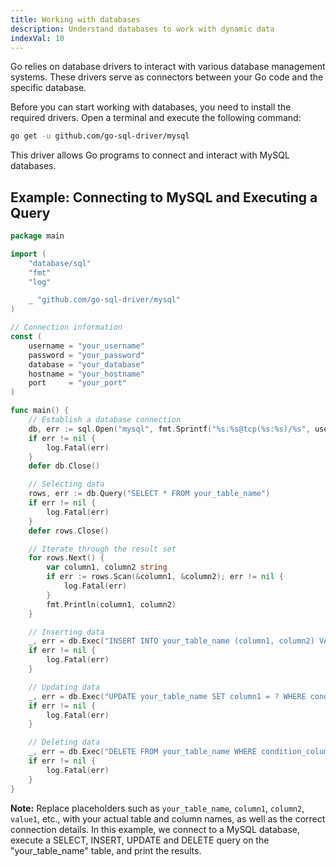 ```yaml
---
title: Working with databases
description: Understand databases to work with dynamic data
indexVal: 10
---
```


Go relies on database drivers to interact with various database management systems. These drivers serve as connectors between your Go code and the specific database.

Before you can start working with databases, you need to install the required drivers. Open a terminal and execute the following command:

```bash
go get -u github.com/go-sql-driver/mysql
```
This driver allows Go programs to connect and interact with MySQL databases.

## Example: Connecting to MySQL and Executing a Query

```go
package main

import (
    "database/sql"
    "fmt"
    "log"

    _ "github.com/go-sql-driver/mysql"
)

// Connection information
const (
    username = "your_username"
    password = "your_password"
    database = "your_database"
    hostname = "your_hostname"
    port     = "your_port"
)

func main() {
    // Establish a database connection
    db, err := sql.Open("mysql", fmt.Sprintf("%s:%s@tcp(%s:%s)/%s", username, password, hostname, port, database))
    if err != nil {
        log.Fatal(err)
    }
    defer db.Close()

    // Selecting data
    rows, err := db.Query("SELECT * FROM your_table_name")
    if err != nil {
        log.Fatal(err)
    }
    defer rows.Close()

    // Iterate through the result set
    for rows.Next() {
        var column1, column2 string
        if err := rows.Scan(&column1, &column2); err != nil {
            log.Fatal(err)
        }
        fmt.Println(column1, column2)
    }

    // Inserting data
    _, err = db.Exec("INSERT INTO your_table_name (column1, column2) VALUES (?, ?)", value1, value2)
    if err != nil {
        log.Fatal(err)
    }

    // Updating data
    _, err = db.Exec("UPDATE your_table_name SET column1 = ? WHERE condition_column = ?", new_value, condition_value)
    if err != nil {
        log.Fatal(err)
    }

    // Deleting data
    _, err = db.Exec("DELETE FROM your_table_name WHERE condition_column = ?", value_to_delete)
    if err != nil {
        log.Fatal(err)
    }
}
```
**Note:** Replace placeholders such as `your_table_name`, `column1`, `column2`, `value1`, etc., with your actual table and column names, as well as the correct connection details.
In this example, we connect to a MySQL database, execute a SELECT, INSERT, UPDATE and DELETE query on the "your_table_name" table, and print the results.
